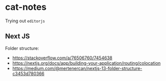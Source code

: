 # cat-notes
Trying out `editorjs`

## Next JS

Folder structure:
- https://stackoverflow.com/a/76506760/7454638
- https://nextjs.org/docs/app/building-your-application/routing/colocation
- https://medium.com/@mertenercan/nextjs-13-folder-structure-c3453d780366